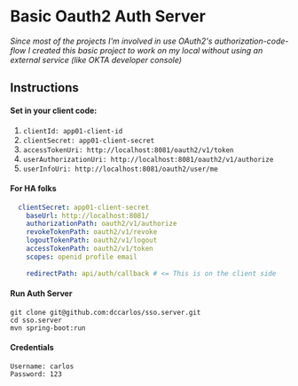 # Basic Oauth2 Auth Server
_Since most of the projects I'm involved in use OAuth2's authorization-code-flow I created this basic project to work on
my local without using an external service (like OKTA developer console)_

## Instructions

#### Set in your **client** code:
1. ```clientId: app01-client-id```
2. ```clientSecret: app01-client-secret```
3. ```accessTokenUri: http://localhost:8081/oauth2/v1/token```
4. ```userAuthorizationUri: http://localhost:8081/oauth2/v1/authorize```
5. ```userInfoUri: http://localhost:8081/oauth2/user/me```

#### For HA folks
```yaml
  clientSecret: app01-client-secret
    baseUrl: http://localhost:8081/
    authorizationPath: oauth2/v1/authorize
    revokeTokenPath: oauth2/v1/revoke
    logoutTokenPath: oauth2/v1/logout
    accessTokenPath: oauth2/v1/token
    scopes: openid profile email
    
    redirectPath: api/auth/callback # <= This is on the client side
```

#### Run Auth Server
```
git clone git@github.com:dccarlos/sso.server.git
cd sso.server
mvn spring-boot:run
```

#### Credentials
```
Username: carlos
Password: 123
```
      
      
      
      